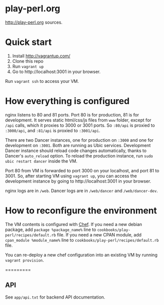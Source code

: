 play-perl.org
=========

http://play-perl.org sources.

Quick start
=========

1. Install http://vagrantup.com/
2. Clone this repo
3. Run `vagrant up`
4. Go to http://localhost:3001 in your browser.

Run `vagrant ssh` to access your VM.

How everything is configured
=========

nginx listens to 80 and 81 ports. Port 80 is for production, 81 is for development.
It serves static html/css/js files from `www` folder, except for `/api` calls, which it proxies to 3000 or 3001 ports.
So `:80/api` is proxied to `:3000/api`, and `:81/api` is proxied to `:3001/api`.

There are two Dancer instances, one for production on `:3000` and one for development on `:3001`.
Both are running as Ubic services.
Development Dancer instance should reload code changes automatically, thanks to Dancer's `auto_reload` option.
To reload the production instance, run `sudo ubic restart dancer` inside the VM.

Port 80 from VM is forwarded to port 3000 on your localhost, and port 81 to 3001.
So, after starting VM using `vagrant up`, you can access the development instance by going to http://localhost:3001 in your browser.

nginx logs are in `/web`. Dancer logs are in `/web/dancer` and `/web/dancer-dev`.

How to reconfigure the environment
=========

The VM contents is configured with [Chef](http://www.opscode.com/chef/).
If you need a new debian package, add `package %package_name%` line to `cookbooks/play-perl/recipes/default.rb` file.
If you need a new CPAN module, add `cpan_module %module_name%` line to `cookbooks/play-perl/recipes/default.rb` file.

You can re-deploy a new chef configuration into an existing VM by running `vagrant provision`.

=========

## API

See `app/api.txt` for backend API documentation.
